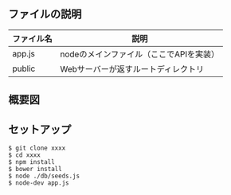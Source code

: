 
## ファイルの説明

|ファイル名|説明|
|--- |--- |
|app.js|nodeのメインファイル（ここでAPIを実装）|
|public|Webサーバーが返すルートディレクトリ|

## 概要図

## セットアップ

```
$ git clone xxxx
$ cd xxxx
$ npm install
$ bower install
$ node ./db/seeds.js
$ node-dev app.js
```